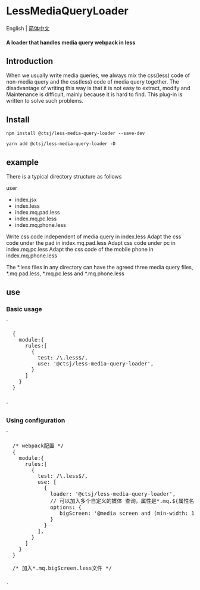 # LessMediaQueryLoader

English | [简体中文](./README-zh_CN.md)

#### A loader that handles media query webpack in less

## Introduction

When we usually write media queries, we always mix the css(less) code of non-media query and the css(less) code of media query together. The disadvantage of writing this way is that it is not easy to extract, modify and Maintenance is difficult, mainly because it is hard to find. This plug-in is written to solve such problems.

## Install

` npm install @ctsj/less-media-query-loader --save-dev `

` yarn add @ctsj/less-media-query-loader -D `

## example

There is a typical directory structure as follows

user

- index.jsx
- index.less
- index.mq.pad.less
- index.mq.pc.less
- index.mq.phone.less

Write css code independent of media query in index.less
Adapt the css code under the pad in index.mq.pad.less
Adapt css code under pc in index.mq.pc.less
Adapt the css code of the mobile phone in index.mq.phone.less

The *.less files in any directory can have the agreed three media query files, *.mq.pad.less, *.mq.pc.less and *.mq.phone.less

## use

### Basic usage

`
  <pre>
  {
    module:{
      rules:[
        {
          test: /\.less$/,
          use: '@ctsj/less-media-query-loader',
        }
      ]
    }
  }
  </pre>
`

### Using configuration

`
  <pre>
  /* webpack&#x914D;&#x7F6E; */
  {
    module:{
      rules:[
        {
          test: /\.less$/,
          use: [
            {
              loader: '@ctsj/less-media-query-loader',
              // &#x53EF;&#x4EE5;&#x52A0;&#x5165;&#x591A;&#x4E2A;&#x81EA;&#x5B9A;&#x4E49;&#x7684;&#x5A92;&#x4F53; &#x67E5;&#x8BE2;&#xFF0C;&#x5C5E;&#x6027;&#x662F;*.mq.${&#x5C5E;&#x6027;&#x540D;}.less&#xFF0C;&# x503C;&#x662F;&#x5A92;&#x4F53;&#x67E5;&#x8BE2;&#x5B57;&#x7B26;&#x4E32;
              options: {
                 bigScreen: '@media screen and (min-width: 1925px)'
              }
            }
          ],
        }
      ]
    }
  }

  /* &#x52A0;&#x5165;*.mq.bigScreen.less&#x6587;&#x4EF6; */
  </pre>
    `

